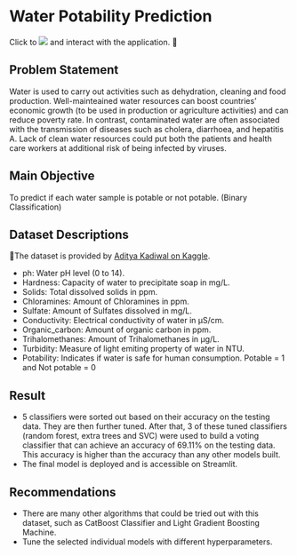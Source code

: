 # Water Potability Prediction
Click to <a href="https://jadanpl-water-potability-prediction-app-uwz1ya.streamlitapp.com/" target="_blank"><img src="https://camo.githubusercontent.com/767be70c92254555bd347ab07908fec67854c2264b77702581bd230fd7eac54f/68747470733a2f2f7374617469632e73747265616d6c69742e696f2f6261646765732f73747265616d6c69745f62616467655f626c61636b5f77686974652e737667"></a> and interact with the application. 🥂

## Problem Statement
Water is used to carry out activities such as dehydration, cleaning and food production. Well-mainteained water resources can boost countries’ economic growth (to be used in production or agriculture activities) and can reduce poverty rate. In contrast, contaminated water are often associated with the transmission of diseases such as cholera, diarrhoea, and hepatitis A. Lack of clean water resources could put both the patients and health care workers at additional risk of being infected by viruses.

## Main Objective
To predict if each water sample is potable or not potable. (Binary Classification)

## Dataset Descriptions
🌟The dataset is provided by <a href="https://www.kaggle.com/datasets/adityakadiwal/water-potability">Aditya Kadiwal on Kaggle</a>.
* ph:  Water pH level (0 to 14).
* Hardness: Capacity of water to precipitate soap in mg/L.
* Solids: Total dissolved solids in ppm.
* Chloramines: Amount of Chloramines in ppm.
* Sulfate: Amount of Sulfates dissolved in mg/L.
* Conductivity: Electrical conductivity of water in μS/cm.
* Organic_carbon: Amount of organic carbon in ppm.
* Trihalomethanes: Amount of Trihalomethanes in μg/L.
* Turbidity: Measure of light emiting property of water in NTU.
* Potability: Indicates if water is safe for human consumption. Potable = 1 and Not potable = 0

## Result
* 5 classifiers were sorted out based on their accuracy on the testing data. They are then further tuned. After that, 3 of these tuned classifiers (random forest, extra trees and SVC) were used to build a voting classifier that can achieve an accuracy of 69.11% on the testing data. This accuracy is higher than the accuracy than any other models built.
* The final model is deployed and is accessible on Streamlit. 

## Recommendations
* There are many other algorithms that could be tried out with this dataset, such as CatBoost Classifier and Light Gradient Boosting Machine.
* Tune the selected individual models with different hyperparameters.

